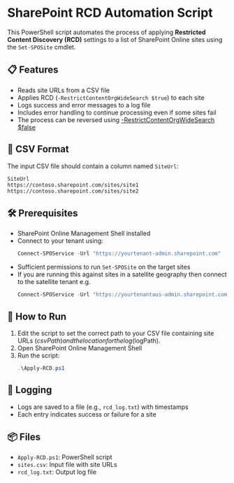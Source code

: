 # SharePoint RCD Automation Script

This PowerShell script automates the process of applying **Restricted Content Discovery (RCD)** settings to a list of SharePoint Online sites using the `Set-SPOSite` cmdlet.

## 📋 Features
- Reads site URLs from a CSV file
- Applies RCD (`-RestrictContentOrgWideSearch $true`) to each site
- Logs success and error messages to a log file
- Includes error handling to continue processing even if some sites fail
- The process can be reversed using [-RestrictContentOrgWideSearch $false](https://learn.microsoft.com/en-us/sharepoint/restricted-content-discovery#remove-restricted-content-discovery-from-a-site)

## 📁 CSV Format
The input CSV file should contain a column named `SiteUrl`:

```csv
SiteUrl
https://contoso.sharepoint.com/sites/site1
https://contoso.sharepoint.com/sites/site2
```

## 🛠️ Prerequisites
- SharePoint Online Management Shell installed
- Connect to your tenant using:
  ```powershell
  Connect-SPOService -Url "https://yourtenant-admin.sharepoint.com"
  ```
- Sufficient permissions to run `Set-SPOSite` on the target sites
- If you are running this against sites in a satellite geography then connect to the satellite tenant e.g.
  ```powershell
  Connect-SPOService -Url "https://yourtenantaus-admin.sharepoint.com"
  ```

## 🚀 How to Run
1. Edit the script to set the correct path to your CSV file containing site URLs ($csvPath) and the location for the log ($logPath).
2. Open SharePoint Online Management Shell
3. Run the script:
   ```powershell
   .\Apply-RCD.ps1
   ```

## 📄 Logging
- Logs are saved to a file (e.g., `rcd_log.txt`) with timestamps
- Each entry indicates success or failure for a site

## 📦 Files
- `Apply-RCD.ps1`: PowerShell script
- `sites.csv`: Input file with site URLs
- `rcd_log.txt`: Output log file


